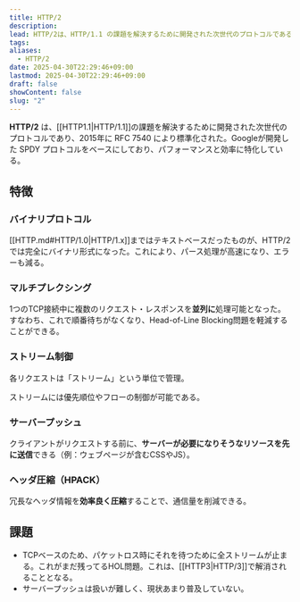 ```yaml
---
title: HTTP/2
description: 
lead: HTTP/2は、HTTP/1.1 の課題を解決するために開発された次世代のプロトコルである。
tags: 
aliases:
  - HTTP/2
date: 2025-04-30T22:29:46+09:00
lastmod: 2025-04-30T22:29:46+09:00
draft: false
showContent: false
slug: "2"
---
```

**HTTP/2** は、[[HTTP1.1|HTTP/1.1]]の課題を解決するために開発された次世代のプロトコルであり、2015年に RFC 7540 により標準化された。Googleが開発した SPDY プロトコルをベースにしており、パフォーマンスと効率に特化している。

## 特徴
### バイナリプロトコル
[[HTTP.md#HTTP/1.0|HTTP/1.x]]まではテキストベースだったものが、HTTP/2では完全にバイナリ形式になった。これにより、パース処理が高速になり、エラーも減る。

### マルチプレクシング
1つのTCP接続中に複数のリクエスト・レスポンスを**並列に**処理可能となった。  
すなわち、これで順番待ちがなくなり、Head-of-Line Blocking問題を軽減することができる。

### ストリーム制御
各リクエストは「ストリーム」という単位で管理。

ストリームには優先順位やフローの制御が可能である。

### サーバープッシュ
クライアントがリクエストする前に、**サーバーが必要になりそうなリソースを先に送信**できる（例：ウェブページが含むCSSやJS）。

### ヘッダ圧縮（HPACK）
冗長なヘッダ情報を**効率良く圧縮**することで、通信量を削減できる。

## 課題

- TCPベースのため、パケットロス時にそれを待つために全ストリームが止まる。これがまだ残ってるHOL問題。これは、[[HTTP3|HTTP/3]]で解消されることとなる。
- サーバープッシュは扱いが難しく、現状あまり普及していない。